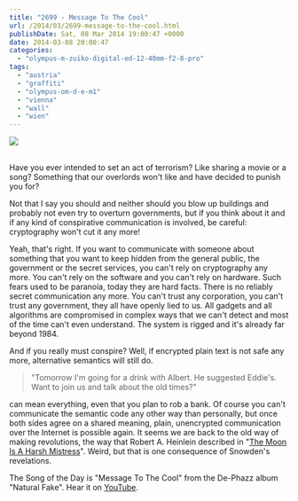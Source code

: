 ```yaml
---
title: "2699 - Message To The Cool"
url: /2014/03/2699-message-to-the-cool.html
publishDate: Sat, 08 Mar 2014 19:00:47 +0000
date: 2014-03-08 20:00:47
categories: 
  - "olympus-m-zuiko-digital-ed-12-40mm-f2-8-pro"
tags: 
  - "austria"
  - "graffiti"
  - "olympus-om-d-e-m1"
  - "vienna"
  - "wall"
  - "wien"
---
```

<div class="container">
<div class="center"><a target="_blank" href="https://d25zfm9zpd7gm5.cloudfront.net/1200x1200/2014/20140304_162428_lr.jpg"><img src="https://d25zfm9zpd7gm5.cloudfront.net/0600x0600/2014/20140304_162428_lr.jpg" /></a></div>
</div>
<br />

Have you ever intended to set an act of terrorism? Like sharing a movie or a song? Something that our overlords won't like and have decided to punish you for?

Not that I say you should and neither should you blow up buildings and probably not even try to overturn governments, but if you think about it and if any kind of conspirative communication is involved, be careful: cryptography won't cut it any more!

Yeah, that's right. If you want to communicate with someone about something that you want to keep hidden from the general public, the government or the secret services, you can't rely on cryptography any more. You can't rely on the software and you can't rely on hardware. Such fears used to be paranoia, today they are hard facts. There is no reliably secret communication any more. You can't trust any corporation, you can't trust any government, they all have openly lied to us. All gadgets and all algorithms are compromised in complex ways that we can't detect and most of the time can't even understand. The system is rigged and it's already far beyond 1984.

And if you really must conspire? Well, if encrypted plain text is not safe any more, alternative semantics will still do. 

<blockquote>"Tomorrow I'm going for a drink with Albert. He suggested Eddie's. Want to join us and talk about the old times?"</blockquote>

can mean everything, even that you plan to rob a bank. Of course you can't communicate the semantic code any other way than personally, but once both sides agree on a shared meaning, plain, unencrypted communication over the Internet is possible again. It seems we are back to the old way of making revolutions, the way that Robert A. Heinlein described in "<a href="https://en.wikipedia.org/wiki/The_Moon_Is_a_Harsh_Mistress" target="_blank">The Moon Is A Harsh Mistress</a>". Weird, but that is one consequence of Snowden's revelations.

The Song of the Day is "Message To The Cool" from the De-Phazz album "Natural Fake". Hear it on <a href="https://www.youtube.com/watch?v=cbqx4RR-_ew" target="_blank">YouTube</a>.
